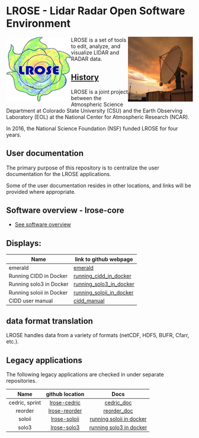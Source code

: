 # LROSE - Lidar Radar Open Software Environment

<img align="left" width="175" height="175" src="./images/LROSE_logo.small.png">
<img align="right" width="175" height="175" src="./images/spol_dynamo.jpg">

LROSE is a set of tools to edit, analyze, and visualize LIDAR and RADAR data.

## [History](https://www.eol.ucar.edu/content/lidar-radar-open-software-environment)

LROSE is a joint project between the Atmospheric Science Department at Colorado State University (CSU) and the Earth Observing Laboratory (EOL) at the National Center for Atmospheric Research (NCAR).

In 2016, the National Science Foundation (NSF) funded LROSE for four years.

## User documentation

The primary purpose of this repository is to centralize the user documentation for the LROSE applications. 

Some of the user documentation resides in other locations, and links will be provided where appropriate.
 
## Software overview - lrose-core

* [See software overview](./lrose-core/lrose-overview.md)

## Displays:

| Name | link to github webpage |
|------|------------------------|
| emerald | [emerald](https://github.com/ncar/lrose-emerald) |
| Running CIDD in Docker | [running_cidd_in_docker](./cidd/running_cidd_in_docker.md) |
| Running solo3 in Docker | [running_solo3_in_docker](./solo3/running_solo3_in_docker.md) |
| Running soloii in Docker | [running_soloii_in_docker](./soloii/running_soloii_in_docker.md) |
| CIDD user manual | [cidd_manual](https://ncar.github.io/lrose-docs/cidd/user_manual/CIDD_manual.html) |

## data format translation

LROSE handles data from a variety of formats (netCDF, HDF5, BUFR, Cfarr, etc.).  

## Legacy applications

The following legacy applications are checked in under separate repositories.

| Name | github location | Docs |
|:-----:|:-------------------------:|:---------:|
| cedric, sprint | [lrose-cedric](https://github.com/ncar/lrose-cedric) | [cedric_doc](./cedric/cedric_doc.pdf) |
| reorder        | [lrose-reorder](https://github.com/ncar/lrose-reorder) | [reorder_doc](./reorder/unixreorder.pdf) |
| soloii         | [lrose-soloii](https://github.com/ncar/lrose-soloii) | [running soloii in docker](./soloii/running_soloii_in_docker.md) |
| solo3          | [lrose-solo3](https://github.com/ncar/lrose-solo3) | [running solo3 in docker](./solo3/running_solo3_in_docker.md) |

